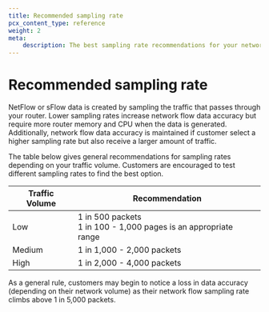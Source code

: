 ```yaml
---
title: Recommended sampling rate
pcx_content_type: reference
weight: 2
meta:
    description: The best sampling rate recommendations for your network’s traffic volume.
---
```


# Recommended sampling rate

NetFlow or sFlow data is created by sampling the traffic that passes through your router. Lower sampling rates increase network flow data accuracy but require more router memory and CPU when the data is generated. Additionally, network flow data accuracy is maintained if customer select a higher sampling rate but also receive a larger amount of traffic.

The table below gives general recommendations for sampling rates depending on your traffic volume. Customers are encouraged to test different sampling rates to find the best option.

| Traffic Volume | Recommendation |
|----------------|----------------|
| Low            | 1 in 500 packets<br> 1 in 100 - 1,000 pages is an appropriate range|
| Medium         | 1 in 1,000 - 2,000 packets |
| High           | 1 in 2,000 - 4,000 packets |

As a general rule, customers may begin to notice a loss in data accuracy (depending on their network volume) as their network flow sampling rate climbs above 1 in 5,000 packets.
